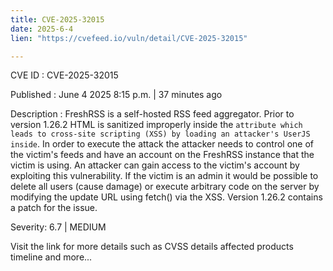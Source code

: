 ```yaml
---
title: CVE-2025-32015
date: 2025-6-4
lien: "https://cvefeed.io/vuln/detail/CVE-2025-32015"

---
```


CVE ID : CVE-2025-32015

Published :  June 4
2025
8:15 p.m. | 37 minutes ago

Description : FreshRSS is a self-hosted RSS feed aggregator. Prior to version 1.26.2
HTML is sanitized improperly inside the `` attribute
which leads to cross-site scripting (XSS) by loading an attacker's UserJS inside ``. In order to execute the attack
the attacker needs to control one of the victim's feeds and have an account on the FreshRSS instance that the victim is using. An attacker can gain access to the victim's account by exploiting this vulnerability. If the victim is an admin it would be possible to delete all users (cause damage) or execute arbitrary code on the server by modifying the update URL using fetch() via the XSS. Version 1.26.2 contains a patch for the issue.

Severity: 6.7 | MEDIUM

Visit the link for more details
such as CVSS details
affected products
timeline
and more...
